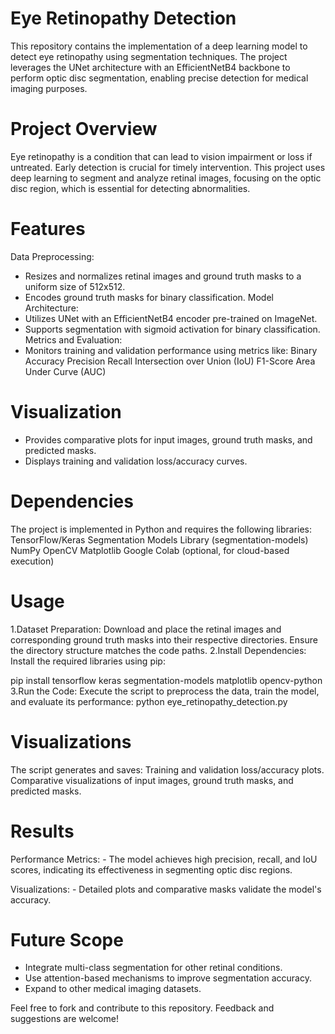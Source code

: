# Eye Retinopathy Detection
This repository contains the implementation of a deep learning model to detect eye retinopathy using segmentation techniques. The project leverages the UNet architecture with an EfficientNetB4 backbone to perform optic disc segmentation, enabling precise detection for medical imaging purposes.

# Project Overview
Eye retinopathy is a condition that can lead to vision impairment or loss if untreated. Early detection is crucial for timely intervention. This project uses deep learning to segment and analyze retinal images, focusing on the optic disc region, which is essential for detecting abnormalities.

# Features
Data Preprocessing:
  - Resizes and normalizes retinal images and ground truth masks to a uniform size of 512x512.
  - Encodes ground truth masks for binary classification.
Model Architecture:
  - Utilizes UNet with an EfficientNetB4 encoder pre-trained on ImageNet.
  - Supports segmentation with sigmoid activation for binary classification.
Metrics and Evaluation:
 - Monitors training and validation performance using metrics like:
      Binary Accuracy
      Precision
      Recall
      Intersection over Union (IoU)
      F1-Score
      Area Under Curve (AUC)
   
# Visualization
  - Provides comparative plots for input images, ground truth masks, and predicted masks.
  - Displays training and validation loss/accuracy curves.

# Dependencies
The project is implemented in Python and requires the following libraries:
  TensorFlow/Keras
  Segmentation Models Library (segmentation-models)
  NumPy
  OpenCV
  Matplotlib
  Google Colab (optional, for cloud-based execution)

# Usage
1.Dataset Preparation:
  Download and place the retinal images and corresponding ground truth masks into their respective directories.
  Ensure the directory structure matches the code paths.
2.Install Dependencies: Install the required libraries using pip:

pip install tensorflow keras segmentation-models matplotlib opencv-python
3.Run the Code: Execute the script to preprocess the data, train the model, and evaluate its performance:
python eye_retinopathy_detection.py

# Visualizations
  The script generates and saves:
    Training and validation loss/accuracy plots.
    Comparative visualizations of input images, ground truth masks, and predicted masks.

# Results
  Performance Metrics:
    - The model achieves high precision, recall, and IoU scores, indicating its effectiveness in segmenting optic disc regions.

  Visualizations:
    - Detailed plots and comparative masks validate the model's accuracy.

# Future Scope
- Integrate multi-class segmentation for other retinal conditions.
- Use attention-based mechanisms to improve segmentation accuracy.
- Expand to other medical imaging datasets.
  
Feel free to fork and contribute to this repository. Feedback and suggestions are welcome!
